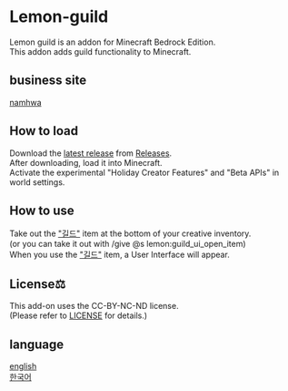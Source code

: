 # Lemon-guild

Lemon guild is an addon for Minecraft Bedrock Edition.<br>
This addon adds guild functionality to Minecraft.<br>

## business site

[namhwa](https://www.namhwa.kr)

## How to load

Download the [latest release](/releases/latest) from [Releases](/releases).<br>
After downloading, load it into Minecraft.<br>
Activate the experimental "Holiday Creator Features" and "Beta APIs" in world settings.<br>

## How to use

Take out the ["길드"](./items/guild_ui_open_item.json) item at the bottom of your creative inventory.<br>
(or you can take it out with /give @s lemon:guild_ui_open_item)<br>
When you use the ["길드"](./items/guild_ui_open_item.json) item, a User Interface will appear.<br>

## License⚖

This add-on uses the CC-BY-NC-ND license.<br>
(Please refer to [LICENSE](./LICENSE) for details.)<br>

## language

[english](./README.md)<br>
[한국어](<./README(kr).md>)<br>
